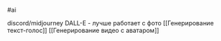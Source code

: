 #ai 

discord/midjourney
DALL-E - лучше работает с фото
[[Генерирование текcт-голос]]
[[Генерирование видео с аватаром]]